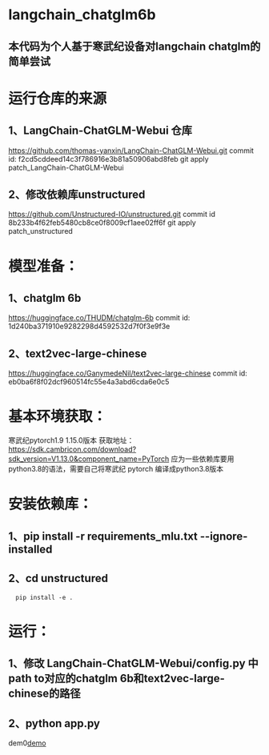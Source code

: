 # langchain_chatglm6b

## 本代码为个人基于寒武纪设备对langchain chatglm的简单尝试

# 运行仓库的来源

## 1、LangChain-ChatGLM-Webui 仓库
   https://github.com/thomas-yanxin/LangChain-ChatGLM-Webui.git
   commit id: f2cd5cddeed14c3f786916e3b81a50906abd8feb
   git apply patch_LangChain-ChatGLM-Webui

## 2、修改依赖库unstructured
   https://github.com/Unstructured-IO/unstructured.git
   commit id 8b233b4f62feb5480cb8ce0f8009cf1aee02ff6f
   git apply patch_unstructured


# 模型准备：
## 1、chatglm 6b
   https://huggingface.co/THUDM/chatglm-6b
   commit id: 1d240ba371910e9282298d4592532d7f0f3e9f3e
## 2、text2vec-large-chinese
   https://huggingface.co/GanymedeNil/text2vec-large-chinese
   commit id: eb0ba6f8f02dcf960514fc55e4a3abd6cda6e0c5

# 基本环境获取：
   寒武纪pytorch1.9 1.15.0版本
   获取地址：https://sdk.cambricon.com/download?sdk_version=V1.13.0&component_name=PyTorch
   应为一些依赖库要用python3.8的语法，需要自己将寒武纪 pytorch 编译成python3.8版本


# 安装依赖库：
## 1、pip install -r requirements_mlu.txt --ignore-installed
## 2、cd unstructured
      pip install -e .


# 运行：
## 1、修改 LangChain-ChatGLM-Webui/config.py 中path to对应的chatglm 6b和text2vec-large-chinese的路径
## 2、python app.py
dem0[demo](https://github.com/HawkL327/langchain_chatglm6b/blob/main/demo_image/demo.png?raw=true)
